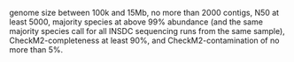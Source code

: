 genome size between 100k and 15Mb, 
no more than 2000 contigs, 
N50 at least 5000, 
majority species at above 99% abundance (and the same majority species call for all INSDC sequencing runs from the same sample),
CheckM2-completeness at least 90%, and CheckM2-contamination of no more than 5%.